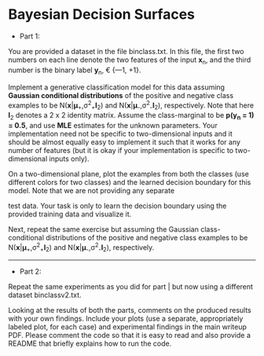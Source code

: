 # Bayesian Decision Surfaces

- Part 1: 

You are provided a dataset in the file binclass.txt. In this file, the first two numbers on each line
denote the two features of the input **x**<sub>n</sub>, and the third number is the binary label **y**<sub>n</sub>, € {—1, +1}.

  

Implement a generative classification model for this data assuming **Gaussian conditional distributions** of the positive and negative class examples to be N(**x**|**μ**<sub>+</sub>,σ<sup>2</sup><sub>+</sub>**I**<sub>2</sub>) and N(**x**|**μ**<sub>-</sub>,σ<sup>2</sup><sub>-</sub>**I**<sub>2</sub>), respectively. Note that
here **I**<sub>2</sub> denotes a 2 x 2 identity matrix. Assume the class-marginal to be **p(y<sub>n</sub> = 1) = 0.5**, and use **MLE**
estimates for the unknown parameters. Your implementation need not be specific to two-dimensional inputs and
it should be almost equally easy to implement it such that it works for any number of features (but it is okay if
your implementation is specific to two-dimensional inputs only).
 
On a two-dimensional plane, plot the examples from both the classes (use different colors for two classes) and the learned decision boundary for this model. Note that we are not providing any separate

test data. Your task is only to learn the decision boundary using the provided training data and visualize it.


Next, repeat the same exercise but assuming the Gaussian class-conditional distributions of the positive and
negative class examples to be  N(**x**|**μ**<sub>+</sub>,σ<sup>2</sup><sub>+</sub>**I**<sub>2</sub>) and N(**x**|**μ**<sub>-</sub>,σ<sup>2</sup><sub>-</sub>**I**<sub>2</sub>), respectively.
 
<hr>

- Part 2: 

Repeat the same experiments as you did for part | but now using a different dataset binclassv2.txt.

Looking at the results of both the parts, comments on the produced results with your own
findings. Include your plots (use a separate, appropriately labeled plot, for each case) and
experimental findings in the main writeup PDF. Please comment the code so that it is easy to
read and also provide a README that briefly explains how to run the code.
